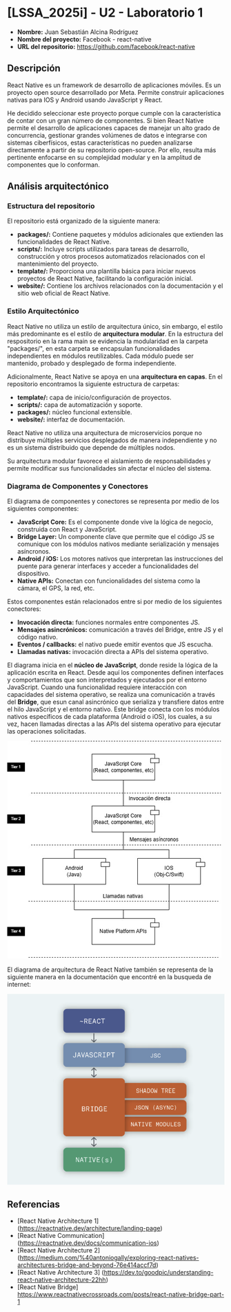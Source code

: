 # [LSSA_2025i] - U2 - Laboratorio 1
- **Nombre:** Juan Sebastián Alcina Rodríguez
- **Nombre del proyecto:** Facebook - react-native
- **URL del repositorio:** https://github.com/facebook/react-native

## Descripción
React Native es un framework de desarrollo de aplicaciones móviles. Es un proyecto open source desarrollado por Meta. Permite construir aplicaciones nativas para IOS y Android usando JavaScript y React.

He decidido seleccionar este proyecto porque cumple con la característica de contar con un gran número de componentes. Si bien React Native permite el desarrollo de aplicaciones capaces de manejar un alto grado de concurrencia, gestionar grandes volúmenes de datos e integrarse con sistemas ciberfísicos, estas características no pueden analizarse directamente a partir de su repositorio open-source. Por ello, resulta más pertinente enfocarse en su complejidad modular y en la amplitud de componentes que lo conforman.

## Análisis arquitectónico
### **Estructura del repositorio**
El repositorio está organizado de la siguiente manera:

- **packages/:** Contiene paquetes y módulos adicionales que extienden las funcionalidades de React Native.
- **scripts/:**  Incluye scripts utilizados para tareas de desarrollo, construcción y otros procesos automatizados relacionados con el mantenimiento del proyecto.
- **template/:** Proporciona una plantilla básica para iniciar nuevos proyectos de React Native, facilitando la configuración inicial.
- **website/:** Contiene los archivos relacionados con la documentación y el sitio web oficial de React Native.

### **Estilo Arquitectónico**
React Native no utiliza un estilo de arquitectura único, sin embargo, el estilo más predominante es el estilo de **arquitectura modular**. En la estructura del respositorio en la rama main se evidencia la modularidad en la carpeta "packages/", en esta carpeta se encapsulan funcionalidades independientes en módulos reutilizables. Cada módulo puede ser mantenido, probado y desplegado de forma independiente.

Adicionalmente, React Native se apoya en una **arquitectura en capas**. En el repositorio encontramos la siguiente estructura de carpetas:

- **template/:** capa de inicio/configuración de proyectos.
- **scripts/:** capa de automatización y soporte.
- **packages/:** núcleo funcional extensible.
- **website/:** interfaz de documentación.

React Native no utiliza una arquitectura de microservicios porque no distribuye múltiples servicios desplegados de manera independiente y no es un sistema distribuido que depende de múltiples nodos.

Su arquitectura modular favorece el aislamiento de responsabilidades y permite modificar sus funcionalidades sin afectar el núcleo del sistema.

### **Diagrama de Componentes y Conectores**

El diagrama de componentes y conectores se representa por medio de los siguientes componentes:

- **JavaScript Core:** Es el componente donde vive la lógica de negocio, construida con React y JavaScript.
- **Bridge Layer:** Un componente clave que permite que el código JS se comunique con los módulos nativos mediante serialización y mensajes asíncronos.
- **Android / iOS:** Los motores nativos que interpretan las instrucciones del puente para generar interfaces y acceder a funcionalidades del dispositivo.
- **Native APIs:** Conectan con funcionalidades del sistema como la cámara, el GPS, la red, etc.

Estos componentes están relacionados entre si por medio de los siguientes conectores:

- **Invocación directa:** funciones normales entre componentes JS.
- **Mensajes asincrónicos:** comunicación a través del Bridge, entre JS y el código nativo.
- **Eventos / callbacks:** el nativo puede emitir eventos que JS escucha.
- **Llamadas nativas:** invocación directa a APIs del sistema operativo.

El diagrama inicia en el **núcleo de JavaScript**, donde reside la lógica de la aplicación escrita en React. Desde aquí los componentes definen interfaces y comportamientos que son interpretados y ejecutados por el entorno JavaScript. Cuando una funcionalidad requiere interacción con capacidades del sistema operativo, se realiza una comunicación a través del **Bridge**, que esun canal asincrónico que serializa y transfiere datos entre el hilo JavaScript y el entorno nativo. Este bridge conecta con los módulos nativos específicos de cada plataforma (Android o iOS), los cuales, a su vez, hacen llamadas directas a las APIs del sistema operativo para ejecutar las operaciones solicitadas.

![React Native CyC](1020814023-images/cyc.jpg)

El diagrama de arquitectura de React Native también se representa de la siguiente manera en la documentación que encontré en la busqueda de internet:

![React Native Architecture 2](1020814023-images/architectural_view.png)

## Referencias

- [React Native Architecture 1] (https://reactnative.dev/architecture/landing-page)
- [React Native Communication] (https://reactnative.dev/docs/communication-ios)
- [React Native Architecture 2] (https://medium.com/%40antoniogally/exploring-react-natives-architectures-bridge-and-beyond-76e414accf7d)
- [React Native Architecture 3] (https://dev.to/goodpic/understanding-react-native-architecture-22hh)
- [React Native Bridge] https://www.reactnativecrossroads.com/posts/react-native-bridge-part-1

